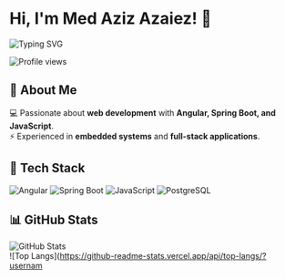 # Hi, I'm Med Aziz Azaiez! 👋  

<img src="https://readme-typing-svg.demolab.com?font=Fira+Code&pause=1000&color=F75C7E&width=435&lines=Software+Engineer;Angular+|+Spring+Boot+|+JavaScript;C+|+C++|+Python|+Node.js" alt="Typing SVG" />

![Profile views](https://komarev.com/ghpvc/?username=medazizazaiez&color=blue)

## 🚀 About Me  
💻 Passionate about **web development** with **Angular, Spring Boot, and JavaScript**.  
⚡ Experienced in **embedded systems** and **full-stack applications**.  

## 🔧 Tech Stack  
![Angular](https://img.shields.io/badge/Angular-red?style=for-the-badge&logo=angular&logoColor=white)
![Spring Boot](https://img.shields.io/badge/Spring_Boot-green?style=for-the-badge&logo=springboot&logoColor=white)
![JavaScript](https://img.shields.io/badge/JavaScript-yellow?style=for-the-badge&logo=javascript&logoColor=black)
![PostgreSQL](https://img.shields.io/badge/PostgreSQL-blue?style=for-the-badge&logo=postgresql&logoColor=white)

## 📊 GitHub Stats  
![GitHub Stats](https://github-readme-stats.vercel.app/api?username=medazizazaiez&show_icons=true&theme=tokyonight)  
![Top Langs](https://github-readme-stats.vercel.app/api/top-langs/?usernam
